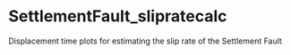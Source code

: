 # SettlementFault_slipratecalc
Displacement time plots for estimating the slip rate of the Settlement Fault
